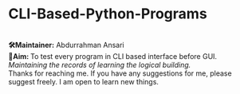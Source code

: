 # CLI-Based-Python-Programs
<br>
<b>🛠️Maintainer:</b> Abdurrahman Ansari
<br>
<b>🎯Aim: </b>To test every program in CLI based interface before GUI.
<br>
<i>Maintaining the records of learning the logical building.</i>
<br>
Thanks for reaching me. If you have any suggestions for me, please suggest freely. I am open to learn new things.


